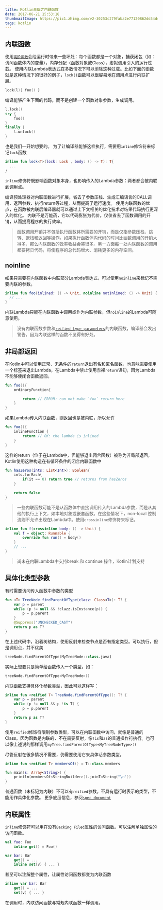 ```yaml
---
title: Kotlin基础之内联函数
date: 2017-06-21 15:53:18
thumbnailImage: https://pic1.zhimg.com/v2-30253c279faba2e77120862dd54d49d4_r.jpg
tags: kotlin
---
```

## 内联函数

使用[`高阶函数`](https://kotlinlang.org/docs/reference/lambdas.html)会给运行时带来一些坏处：每个函数都是一个对象，捕获闭包（如：访问函数体内的变量），内存分配（函数对象或Class），虚拟调用引入的运行过载。
使用内联Lambda表达式在多数情况下可以消除这种过载。比如下面的函数就是这种情况下的很好的例子，`lock()`函数可以很容易地在调用点进行内联扩展。
```kotlin
lock(l){ foo() }
```
编译能够产生下面的代码，而不是创建一个函数对象参数，生成调用。
```kotlin
l.lock()
try {
    foo()
}
finally {
    l.unlock()
}
```
也是我们一开始想要的。
为了让编译器能够这样执行，需要用`inline`修饰符来标记`lock`函数
```kotlin
inline fun lock<T>(lock: Lock , body: () -> T): T{
  ...
}
```
`inline`修饰符既影响函数对象本身，也影响传入的Lambda参数：两者都会被内联到调用点。

编译预处理器对内联函数进行扩展，省去了参数压栈、生成汇编语言的CALL调用、返回参数、执行return等过程，从而提高了运行速度。
使用内联函数的优点，在函数被内联后编译器就可以通过上下文相关的优化技术对结果代码执行更深入的优化。
内联不是万能药，它以代码膨胀为代价，仅仅省去了函数调用的开销，从而提高程序的执行效率。
> 函数调用开销并不包括执行函数体所需要的开销，而是仅指参数压栈、跳转、退栈和返回等操作。如果执行函数体内代码的时间比函数调用的开销大得多，那么内联函数的效率收益会笑很多。另一方面每一处内联函数的调用都要拷贝代码，将使程序的总代码增大、消耗更多的内存空间。

## noinline
如果只需要在内联函数中内联部分Lambda表达式，可以使用`noinline`来标记不需要内联的参数。

```kotlin
inline fun foo(inlined: () -> Unit, noinline notInlined: () -> Unit) {
  // ...
}
```
内联Lambda只能在内联函数中调用或作为内联参数，但`noinline`的Lambda可随意使用。
> 没有内联函数参数和[`reified type parameters`](https://kotlinlang.org/docs/reference/inline-functions.html#reified-type-parameters)的内联函数，编译器会发出警告，因为内联这样的函数不见得有好处。

## 非局部返回
在Kotlin中可以使用正常、无条件的`return`退出有名和匿名函数，也意味需要使用一个标签来退出Lambda，在Lambda中禁止使用赤裸`return`语句，因为Lambda不能够使闭合函数返回。
```kotlin
fun foo(){
    ordinaryFunction{
        
        return // ERROR: can not make `foo` return here
    }
}
```
如果Lambda传入内联函数，则返回也是被内联，所以允许
```kotlin
fun foo(){
    inlineFunction {
        return // OK: the lambda is inlined
    }
}
```
这样的return（位于在Lambda中，但能够退出闭合函数）被称为非局部返回。Kotlin使用这种构造在有循环条件的闭合内联函数中
```kotlin
fun hasZeros(ints: List<Int>): Boolean{
    ints.forEach{
        if(it == 0) return true // returns from hasZeros
    }
    
    return false
}
```
> 一些内联函数可能不是从函数体中直接调用传入的Lambda参数，而是从其他的执行上下文，如本地对象或嵌套函数。在这些情况下，non-local 控制流则不允许出现在Lambda中。使用`crossinline`修饰符来标记。

```kotlin
inline fun f(crossinline body: () -> Unit) {
    val f = object: Runnable {
        override fun run() = body()
    }
    // ...
}
```
> 尚未在内联Lambda中支持break 和 continue 操作，Kotlin计划支持

## 具体化类型参数
有时需要访问传入函数中参数的类型

```kotlin
fun <T> TreeNode.findParentOfType(clazz: Class<T>): T? {
    var p = parent
    while (p != null && !clazz.isInstance(p)) {
        p = p.parent
    }
    @Suppress("UNCHECKED_CAST")
    return p as T?
}
```
在上述代码中，沿着树结构，使用反射来检查节点是否有指定类型。可以执行，但是调用点，并不优美
```kotlin
treeNode.findParentOfType(MyTreeNode::class.java)
```
实际上想要只是简单给函数传入一个类型，如：
```kotlin
treeNode.findParentOfType<MyTreeNode>()
```
内联函数支持具体化参数类型，因此可以这样写：
```kotlin
inline fun <reified T> TreeNode.findParentOfType(): T? {
    var p = parent
    while (p != null && p !is T) {
        p = p.parent
    }
    return p as T?
}
```
使用`reified`修饰符限制参数类型，可以在内联函数中访问，就像是普通的Class。因为函数是内联的，不在需要反射，像`!is`和`as`的普通操作符执行。也可以像上述说的那样调用`myTree.findParentOfType<MyTreeNodeType>()`

尽管反射在很多情况不需要，仍需要使用它来具体话参数类型。
```kotlin
inline fun <reified T> membersOf() = T::class.members

fun main(s: Array<String>) {
    println(membersOf<StringBuilder>().joinToString("\n"))
}
```
普通函数（未标记为内联）不可以有`reified`参数。不具有运行时表示的类型，不能用作具体化参数。
更多底层信息，参阅[`spec document`](https://github.com/JetBrains/kotlin/blob/master/spec-docs/reified-type-parameters.md)

## 内联属性
`inline`修饰符可以用在没有`Backing Filed`属性的访问函数。可以注解单独属性的访问函数。
```kotlin 
val foo: Foo
    inline get() = Foo()

var bar: Bar
    get() = ...
    inline set(v) { ... }
```
甚至可以注解整个属性，让属性访问函数都变为内联函数
```kotlin
inline var bar: Bar
    get() = ...
    set(v) { ... }
```
在调用时，内联访问函数与常规内联函数一样调用。